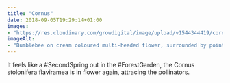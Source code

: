 ```yaml
---
title: "Cornus"
date: 2018-09-05T19:29:14+01:00
images: 
- "https://res.cloudinary.com/growdigital/image/upload/v1544344419/cornus-44492505891.jpg"
imageAlt: 
- "Bumblebee on cream coloured multi-headed flower, surrounded by pointy green leaves"
---
```


It feels like a #SecondSpring out in the #ForestGarden, the Cornus stolonifera flaviramea is in flower again, attracing the pollinators. 
